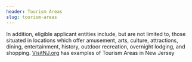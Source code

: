 ```yaml
---
header: Tourism Areas
slug: tourism-areas
---
```

In addition, eligible applicant entities include, but are not limited to, those situated in locations which offer amusement, arts, culture, attractions, dining, entertainment, history, outdoor recreation, overnight lodging, and shopping. [VisitNJ.org](<https://visitnj.org/>) has examples of Tourism Areas in New Jersey[](https://visitnj.org/)